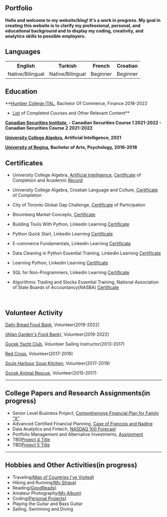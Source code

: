 ## Portfolio
   
  **Hello and welcome to my website/blog! It's a work in progress. My goal in creating this website is to clarify my professional, personal, and educational background and to display my coding, creativity, and analytics skills to possible employers.** 

## Languages
<table>
<tr>
      <th>English</th>
      <th>Turkish</th>
      <th>French</th>
      <th>Croatian</th>
  </tr>
  <tr>
    <td>Native/Bilingual</td>
    <td>Native/Bilingual</td>
    <td>Beginner</td>
    <td>Beginner</td>
  </tr>
</table>

## Education 
**[Humber College ITAL](https://business.humber.ca/programs/finance.html), Bachelor Of Commerce, Finance 2018-2022

   - [List]() of Completed Courses and Other Relevant Content**

**[Canadian Securities Institute](https://www.csi.ca/student/en_ca/courses/csi/csc.xhtml?gclid=CjwKCAjwt7SWBhAnEiwAx8ZLarnKsz6Vu9POjZJNIshu1uSnUF5YXRNr6k0dqhPKuCs13GuxZd1RBRoCjnUQAvD_BwE), 
      - Canadian Securities Course 1 2021-2022
      - Canadian Securities Course 2 2021-2022**
<br>

**[University College Algebra](https://www.algebra.hr/visoko-uciliste/en/studij/graduate-professional-program/data-science/), Artificial Intelligence, 2021**
<br>

**[University of Regina](https://www.uregina.ca/), Bachelor of Arts, Psychology, 2016-2018**

## Certificates

- University College Algebra, [Artificial Intelligence](https://www.algebra.hr/international-school/summer-school/courses/artificial-intelligence/), [Certificate](images/CertificateArtificialIntelligenceErenWeatheraldSengul.pdf) of Completion and Academic [Record](images/AcademicRecord–ErenWeatherald-Sengul.pdf)

- University College Algebra, Croatian Language and Culture, [Certificate](/images/CertificateCroatianLanguage&Culture-ErenWeatherald-Sengul.pdf) of Completion

- City of Toronto Global Gap Challenge, [Certificate](/images/GlobalSystemsGapChallenge.pdf) of Participation

- Bloomberg Market Concepts, [Certificate](/images/certificate_of_completion.pdf)

- Building Tools With Python, Linkedin Learning [Certificate](https://www.linkedin.com/learning/certificates/0bc0144c2cb57eba40352389de90969791105a018b9a1cc1cfa07d780093740c?u=2218586)

- Python Quick Start, Linkedin Learning [Certificate](https://www.linkedin.com/learning/certificates/566925e9c0d453f16824dea57651de9ca8e0b5448350246e2f9ae1736a254bd1?u=2218586)

- E-commerce Fundamentals, Linkedin Learning [Certificate](https://www.linkedin.com/learning/certificates/a8a96609b9dc9cbc9ae8a4b89af7a2c492e8fdd8133b267e798c95c13a528621?u=2218586)

- Data Cleaning in Python Essential Training, Linkedin Learning [Certificate](https://www.linkedin.com/learning/certificates/cf37bfb34cfba6b0c34d6be51f4b3f9062e503d4253f1d26ce0d3da9917b9beb?u=2218586https://www.linkedin.com/learning/certificates/cf37bfb34cfba6b0c34d6be51f4b3f9062e503d4253f1d26ce0d3da9917b9beb?trk=share_certificate)

- Learning Python, Linkedin Learning [Certificate](https://www.linkedin.com/learning/certificates/4af637f80c3afb98cd9c4c6d2626b2fbf93fc0cf1920ce9f38820379d6a6cc13?u=2218586)

- SQL for Non-Programmers, Linkedin Learning [Certificate](https://www.linkedin.com/learning/certificates/50b44e14ed21be72a6be4fc6a7200025a2e52af0ed1487046976c0669f56b971?u=2218586)

- Algorithmic Trading and Stocks Essential Training, National Association of State Boards of Accountancy(NASBA) [Certificate](https://www.linkedin.com/learning/certificates/81e31eae70d1618b0ae652016c3f17245466335b2c9e32ddc08c9fa5f182a1d5?u=2218586)

<br>

## Volunteer Activity

[Daily Bread Food Bank](https://www.dailybread.ca/), Volunteer(2019-2022)

[(Allan Garden's Food Bank)](https://allangardensfoodbank.net/), Volunteer(2019-2022)

[Gocek Yacht Club](https://www.gocekyachtclub.org/en/Home), Volunteer Sailing Instructor(2013-2017)

[Red Cross](https://www.redcross.ca/), Volunteer(2017-2019)

[Souls Harbour Soup Kitchen](https://www.shrmsk.com/), Volunteer(2017-2019)

[Gocek Animal Rescue](http://www.gocekanimalrescue.com/), Volunteer(2015-2017)

---

## College Papers and Research Assignments(in progress)

- Senior Level Business Project, [Comprehensive Financial Plan for Family "X"]()
- Advanced Certified Financial Planning, [Case of Francois and Nadine]()
- Data Analytics and Fintech, [NASDAQ 100 Forecast]()
- Portfolio Management and Alternative Investments, [Assignment]()
- TBD[Project 4 Title]()
- TBD[Project 5 Title]()

---

## Hobbies and Other Activities(in progress)

- Traveling[(Map of Countries I've Visited)](https://www.amcharts.com/visited_countries/?i=62cdde50dff7d&cc=AL%2CBE%2CBG%2CHR%2CCY%2CDK%2CFR%2CDE%2CGR%2CIT%2CLU%2CME%2CPT%2CRS%2CTR%2CGB%2CVA%2CCA%2CUS#AL,BE,BG,HR,CY,DK,FR,DE,GR,IT,LU,ME,PT,RS,TR,GB,VA,CA,US)
- Hiking and Running[(My Strava)]()
- Reading[(GoodReads)]()
- Amateur Photography[(My Album)]()
- Coding[(Personal Projects)]()
- Playing the Guitar and Bass Guitar
- Sailing, Swimming and Diving
